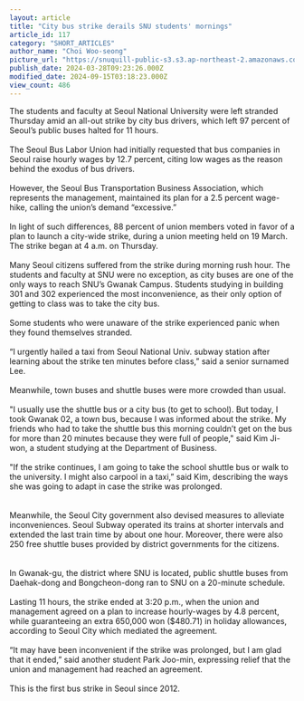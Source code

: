 ```yaml
---
layout: article
title: "City bus strike derails SNU students' mornings"
article_id: 117
category: "SHORT_ARTICLES"
author_name: "Choi Woo-seong"
picture_url: "https://snuquill-public-s3.s3.ap-northeast-2.amazonaws.com/photo/article/dab5cb26-3ea9-4621-ac89-1c669aee586c.jpg"
publish_date: 2024-03-28T09:23:26.000Z
modified_date: 2024-09-15T03:18:23.000Z
view_count: 486
---
```


The students and faculty at Seoul National University were left stranded Thursday amid an all-out strike by city bus drivers, which left  97 percent of Seoul’s public buses halted for 11 hours. <br><br>The Seoul Bus Labor Union had initially requested that bus companies in Seoul raise hourly wages by 12.7 percent, citing low wages as the reason behind the exodus of bus drivers. <br><br>However, the Seoul Bus Transportation Business Association, which represents the management, maintained its plan for a 2.5 percent wage-hike, calling the union’s demand “excessive.”<br><br>In light of such differences, 88 percent of union members voted in favor of a plan to launch a city-wide strike, during a union meeting held on 19 March. The strike began at 4 a.m. on Thursday.<br><br>Many Seoul citizens suffered from the strike during morning rush hour. The students and faculty at SNU were no exception, as city buses are one of the only ways to reach SNU’s Gwanak Campus. Students studying in building 301 and 302 experienced the most inconvenience, as their only option of getting to class was to take the city bus. <br><br>Some students who were unaware of the strike experienced panic when they found themselves stranded. <br><br>“I urgently hailed a taxi from Seoul National Univ. subway station after learning about the strike ten minutes before class,” said a senior surnamed Lee.<br><br>Meanwhile, town buses and shuttle buses were more crowded than usual. <br><br>"I usually use the shuttle bus or a city bus (to get to school). But today, I took Gwanak 02, a town bus, because I was informed about the strike. My friends who had to take the shuttle bus this morning couldn’t get on the bus for more than 20 minutes because they were full of people," said Kim Ji-won, a student studying at the Department of Business.<br><br>"If the strike continues, I am going to take the school shuttle bus or walk to the university. I might also carpool in a taxi,” said Kim, describing the ways she was going to adapt in case the strike was prolonged. <br><br><br>Meanwhile, the Seoul City government also devised measures to alleviate inconveniences. Seoul Subway operated its trains at shorter intervals and extended the last train time by about one hour. Moreover, there were also 250 free shuttle buses provided by district governments for the citizens. <br><br><br>In Gwanak-gu, the district where SNU is located, public shuttle buses from Daehak-dong and Bongcheon-dong ran to SNU on a 20-minute schedule.  <br><br>Lasting 11 hours, the strike ended at 3:20 p.m., when the union and management agreed on a plan to increase hourly-wages by 4.8 percent, while guaranteeing an extra 650,000 won ($480.71) in holiday allowances, according to Seoul City which mediated the agreement.<br><br>“It may have been inconvenient  if the strike was prolonged, but I am glad that it ended,” said another student Park Joo-min, expressing relief that the union and management had reached an agreement.<br><br>This is the first bus strike in Seoul since 2012.<br>

